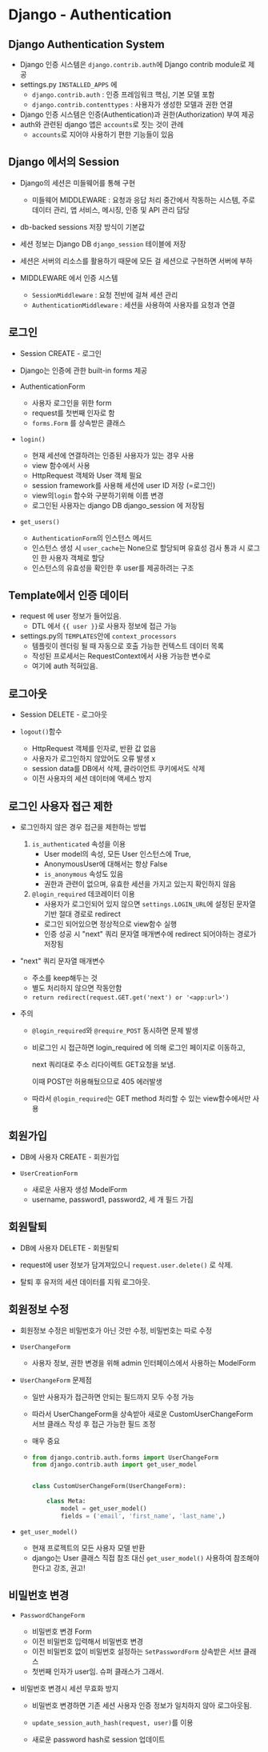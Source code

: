 # Django - Authentication

## Django Authentication System

- Django 인증 시스템은 `django.contrib.auth`에 Django contrib module로 제공
- settings.py `INSTALLED_APPS` 에 
  - `django.contrib.auth` : 인증 프레임워크 핵심, 기본 모델 포함
  -  `django.contrib.contenttypes` : 사용자가 생성한 모델과 권한 연결
- Django 인증 시스템은 인증(Authentication)과 권한(Authorization) 부여 제공
- auth와 관련된 django 앱은 `accounts`로 짓는 것이 관례
  - `accounts`로 지어야 사용하기 편한 기능들이 있음



## Django 에서의 Session

- Django의 세션은 미들웨어를 통해 구현
  - 미들웨어 MIDDLEWARE : 요청과 응답 처리 중간에서 작동하는 시스템, 주로 데이터 관리, 앱 서비스, 메시징, 인증 및 API 관리 담당
- db-backed sessions 저장 방식이 기본값
- 세션 정보는 Django DB `django_session` 테이블에 저장
- 세션은 서버의 리소스를 활용하기 때문에 모든 걸 세션으로 구현하면 서버에 부하

- MIDDLEWARE 에서 인증 시스템
  - `SessionMiddleware` : 요청 전반에 걸쳐 세션 관리
  - `AuthenticationMiddleware` : 세션을 사용하여 사용자를 요청과 연결



## 로그인

- Session CREATE - 로그인
- Django는 인증에 관한 built-in forms 제공

- AuthenticationForm
  - 사용자 로그인을 위한 form
  - request를 첫번째 인자로 함
  - `forms.Form` 를 상속받은 클래스

- `login()`
  - 현재 세션에 연결하려는 인증된 사용자가 있는 경우 사용
  - view 함수에서 사용
  - HttpRequest 객체와 User 객체 필요
  - session framework를 사용해 세션에 user ID 저장 (=로그인)
  - view의`login` 함수와 구분하기위해 이름 변경
  - 로그인된 사용자는 django DB django_session 에 저장됨



- `get_users()`
  - `AuthenticationForm`의 인스턴스 메서드
  - 인스턴스 생성 시 `user_cache`는 None으로 할당되며 유효성 검사 통과 시 로그인 한 사용자 객체로 할당
  - 인스턴스의 유효성을 확인한 후 user를 제공하려는 구조



## Template에서 인증 데이터 

- request 에 user 정보가 들어있음.
  - DTL 에서 `{{ user }}`로 사용자 정보에 접근 가능
- settings.py의 `TEMPLATES`안에  `context_processors`
  - 템플릿이 렌더링 될 때 자동으로 호출 가능한 컨텍스트 데이터 목록
  - 작성된 프로세서는 RequestContext에서 사용 가능한 변수로
  - 여기에 auth 적혀있음.



## 로그아웃

- Session DELETE - 로그아웃

- `logout()`함수
  - HttpRequest 객체를 인자로, 반환 값 없음
  - 사용자가 로그인하지 않았어도 오류 발생 x
  - session data를 DB에서 삭제, 클라이언트 쿠키에서도 삭제
  - 이전 사용자의 세션 데이터에 액세스 방지





## 로그인 사용자 접근 제한

- 로그인하지 않은 경우 접근을 제한하는 방법

  1. `is_authenticated` 속성을 이용
     - User model의 속성, 모든 User 인스턴스에 True,
     - AnonymousUser에 대해서는 항상 False
     - `is_anonymous` 속성도 있음
     - 권한과 관련이 없으며, 유효한 세션을 가지고 있는지 확인하지 않음
  2. `@login_required` 데코레이터 이용
     - 사용자가 로그인되어 있지 않으면 `settings.LOGIN_URL`에 설정된 문자열 기반 절대 경로로 redirect
     - 로그인 되어있으면 정상적으로 view함수 실행
     - 인증 성공 시 "next" 쿼리 문자열 매개변수에 redirect 되어야하는 경로가 저장됨

- "next" 쿼리 문자열 매개변수

  - 주소를 keep해두는 것
  - 별도 처리하지 않으면 작동안함
  - `return redirect(request.GET.get('next') or '<app:url>')`

- 주의

  - `@login_required`와 `@require_POST` 동시하면 문제 발생

  - 비로그인 시 접근하면 login_required 에 의해 로그인 페이지로 이동하고,

    next 쿼리대로 주소 리다이렉트 GET요청을 보냄.

    이때 POST만 허용해뒀으므로 405 에러발생

  - 따라서 `@login_required`는 GET method 처리할 수 있는 view함수에서만 사용



## 회원가입

- DB에 사용자 CREATE - 회원가입

- `UserCreationForm`
  - 새로운 사용자 생성 ModelForm
  - username, password1, password2, 세 개 필드 가짐

## 회원탈퇴

- DB에 사용자 DELETE - 회원탈퇴
- request에 user 정보가 담겨져있으니 `request.user.delete()` 로 삭제. 

- 탈퇴 후 유저의 세션 데이터를 지워 로그아웃.



## 회원정보 수정

- 회원정보 수정은 비밀번호가 아닌 것만 수정, 비밀번호는 따로 수정

- `UserChangeForm`

  - 사용자 정보, 권한 변경을 위해 admin 인터페이스에서 사용하는 ModelForm

- `UserChangeForm` 문제점

  - 일반 사용자가 접근하면 안되는 필드까지 모두 수정 가능
  - 따라서 UserChangeForm을 상속받아 새로운 CustomUserChangeForm 서브 클래스 작성 후 접근 가능한 필드 조정
  - 매우 중요

  - ```python
    from django.contrib.auth.forms import UserChangeForm
    from django.contrib.auth import get_user_model
    
    
    class CustomUserChangeForm(UserChangeForm):
        
        class Meta:
            model = get_user_model()
            fields = ('email', 'first_name', 'last_name',)
    ```

- `get_user_model()`

  - 현재 프로젝트의 모든 사용자 모델 반환
  - django는 User 클래스 직접 참조 대신 `get_user_model()` 사용하여 참조해야한다고 강조, 권고!



## 비밀번호 변경

- `PasswordChangeForm`

  - 비밀번호 변경 Form
  - 이전 비밀번호 입력해서 비밀번호 변경
  - 이전 비밀번호 없이 비밀번호 설정하는 `SetPasswordForm` 상속받은 서브 클래스
  - 첫번째 인자가 user임. 슈퍼 클래스가 그래서.

- 비밀번호 변경시 세션 무효화 방지

  - 비밀번호 변경하면 기존 세션 사용자 인증 정보가 일치하지 않아 로그아웃됨.

  - `update_session_auth_hash(request, user)`를 이용

  - 새로운 password hash로 session 업데이트

    

